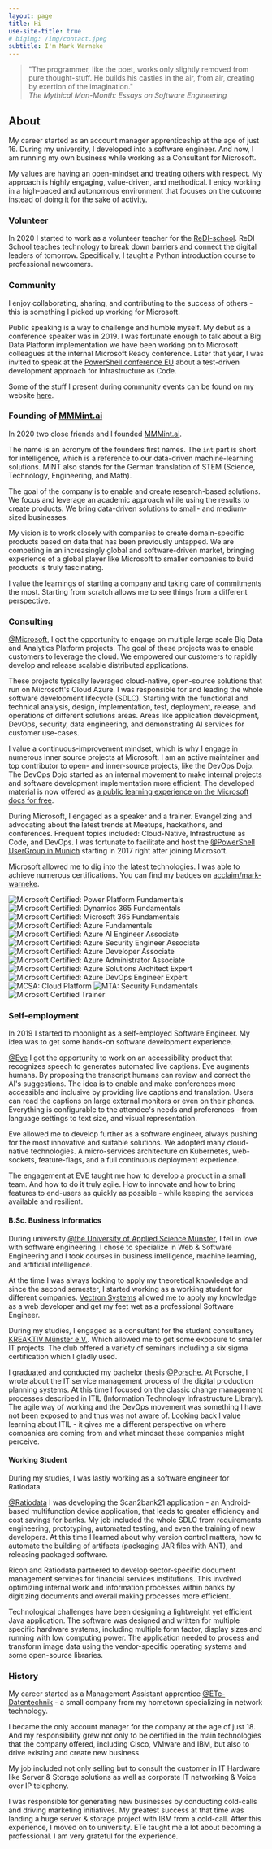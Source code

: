 ```yaml
---
layout: page
title: Hi
use-site-title: true
# bigimg: /img/contact.jpeg
subtitle: I'm Mark Warneke
---
```



> "The programmer, like the poet, works only slightly removed from pure thought-stuff. He builds his castles in the air, from air, creating by exertion of the imagination."  <br />
> _The Mythical Man-Month: Essays on Software Engineering_

## About

My career started as an account manager apprenticeship at the age of just 16. During my university, I developed into a software engineer. And now, I am running my own business while working as a Consultant for Microsoft.

My values are having an open-mindset and treating others with respect. My approach is highly engaging, value-driven, and methodical. I enjoy working in a high-paced and autonomous environment that focuses on the outcome instead of doing it for the sake of activity.

### Volunteer

In 2020 I started to work as a volunteer teacher for the [ReDI-school](https://www.redi-school.org/). ReDI School teaches technology to break down barriers and connect the digital leaders of tomorrow. Specifically, I taught a Python introduction course to professional newcomers.

### Community

I enjoy collaborating, sharing, and contributing to the success of others - this is something I picked up working for Microsoft.

Public speaking is a way to challenge and humble myself. My debut as a conference speaker was in 2019. I was fortunate enough to talk about a Big Data Platform implementation we have been working on to Microsoft colleagues at the internal Microsoft Ready conference. Later that year, I was invited to speak at the [PowerShell conference EU](https://www.youtube.com/watch?v=k33Nini-Dc8&list=PLAFABUrB0mNkbAhsdifsPK5XyBHnj_NSD&index=2&t=16s) about a test-driven development approach for Infrastructure as Code.

Some of the stuff I present during community events can be found on my website [here](/talks.html).

### Founding of [MMMint.ai](https://mmmint.ai)

In 2020 two close friends and I founded [MMMint.ai](https://mmmint.ai).

The name is an acronym of the founders first names. The `int` part is short for intelligence, which is a reference to our data-driven machine-learning solutions. MINT also stands for the German translation of STEM (Science, Technology, Engineering, and Math).

The goal of the company is to enable and create research-based solutions. We focus and leverage an academic approach while using the results to create products.
We bring data-driven solutions to small- and medium-sized businesses.

My vision is to work closely with companies to create domain-specific products based on data that has been previously untapped.
We are competing in an increasingly global and software-driven market, bringing experience of a global player like Microsoft to smaller companies to build products is truly fascinating.

I value the learnings of starting a company and taking care of commitments the most. Starting from scratch allows me to see things from a different perspective.
### Consulting 

[@Microsoft](https://microsoft.com), I got the opportunity to engage on multiple large scale Big Data and Analytics Platform projects. The goal of these projects was to enable customers to leverage the cloud. We empowered our customers to rapidly develop and release scalable distributed applications.

These projects typically leveraged cloud-native, open-source solutions that run on Microsoft's Cloud Azure. I was responsible for and leading the whole software development lifecycle (SDLC). Starting with the functional and technical analysis, design, implementation, test, deployment, release, and operations of different solutions areas. Areas like application development, DevOps, security, data engineering, and demonstrating AI services for customer use-cases.

I value a continuous-improvement mindset, which is why I engage in numerous inner source projects at Microsoft.  I am an active maintainer and top contributor to open- and inner-source projects, like the DevOps Dojo.
The DevOps Dojo started as an internal movement to make internal projects and software development implementation more efficient. The developed material is now offered as [a public learning experience on the Microsoft docs for free](https://docs.microsoft.com/en-us/learn/paths/devops-dojo-white-belt-foundation/).

During Microsoft, I engaged as a speaker and a trainer. Evangelizing and advocating about the latest trends at Meetups, hackathons, and conferences. Frequent topics included: Cloud-Native, Infrastructure as Code, and DevOps. I was fortunate to facilitate and host the [@PowerShell UserGroup in Munich](https://github.com/GPSUG) starting in 2017 right after joining Microsoft.

Microsoft allowed me to dig into the latest technologies. I was able to achieve numerous certifications. You can find my badges on [acclaim/mark-warneke](https://www.youracclaim.com/users/mark-warneke/badges).

![Microsoft Certified: Power Platform Fundamentals](/img/cert/power-platform-fundamentals-600x600.png)
![Microsoft Certified: Dynamics 365 Fundamentals](/img/cert/dynamics365-fundamentals-600x600.png)
![Microsoft Certified: Microsoft 365 Fundamentals](/img/cert/microsoft365-fundamentals-600x600.png)
![Microsoft Certified: Azure Fundamentals](/img/cert/azure-fundamentals-600x600.png)
![Microsoft Certified: Azure AI Engineer Associate](/img/cert/azure-ai-engineer-600x600.png)
![Microsoft Certified: Azure Security Engineer Associate](/img/cert/azure-security-engineer-associate600x600.png)
![Microsoft Certified: Azure Developer Associate](/img/cert/azure-developer-associate-600x600.png)
![Microsoft Certified: Azure Administrator Associate](/img/cert/azure-administrator-associate.png)
![Microsoft Certified: Azure Solutions Architect Expert](/img/cert/azure-solutions-architect-expert-600x600.png)
![Microsoft Certified: Azure DevOps Engineer Expert](/img/cert/azure-devops-engineer-expert-600x600.png)
![MCSA: Cloud Platform](/img/cert/MCSA-Cloud-Platform-2018.png)
![MTA: Security Fundamentals](/img/cert/MTA-Security-Fundamentals-2018.png)
![Microsoft Certified Trainer](/img/cert/Microsoft-Certified-Trainer-2019-2020.png)

### Self-employment

In 2019 I started to moonlight as a self-employed Software Engineer. My idea was to get some hands-on software development experience.

 [@Eve](https://starteve.ai) I got the opportunity to work on an accessibility product that recognizes speech to generates automated live captions. Eve augments humans. By proposing the transcript humans can review and correct the AI's suggestions. The idea is to enable and make conferences more accessible and inclusive by providing live captions and translation. Users can read the captions on large external monitors or even on their phones. Everything is configurable to the attendee's needs and preferences - from language settings to text size, and visual representation.

Eve allowed me to develop further as a software engineer, always pushing for the most innovative and suitable solutions. We adopted many cloud-native technologies. A micro-services architecture on Kubernetes, web-sockets, feature-flags, and a full continuous deployment experience.

The engagement at EVE taught me how to develop a product in a small team. And how to do it truly agile. How to innovate and how to bring features to end-users as quickly as possible - while keeping the services available and resilient.

#### B.Sc. Business Informatics

During university [@the University of Applied Science Münster](https://en.fh-muenster.de), I fell in love with software engineering. I chose to specialize in Web & Software Engineering and I took courses in business intelligence, machine learning,  and artificial intelligence.

At the time I was always looking to apply my theoretical knowledge and since the second semester, I started working as a working student for different companies. [Vectron Systems](https://www.vectron-systems.com/) allowed me to apply my knowledge as a web developer and get my feet wet as a professional Software Engineer.

During my studies, I engaged as a consultant for the student consultancy [KREAKTIV Münster e.V.](https://kreaktiv-muenster.de/). Which allowed me to get some exposure to smaller IT projects. The club offered a variety of seminars including a six sigma certification which I gladly used.

I graduated and conducted my bachelor thesis [@Porsche](https://www.porsche.com/).
At Porsche, I wrote about the IT service management process of the digital production planning systems. At this time I focused on the classic change management processes described in ITIL (Information Technology Infrastructure Library). The agile way of working and the DevOps movement was something I have not been exposed to and thus was not aware of. Looking back I value learning about ITIL - it gives me a different perspective on where companies are coming from and what mindset these companies might perceive.

#### Working Student

During my studies, I was lastly working as a software engineer for Ratiodata.

[@Ratiodata](https://www.ratiodata.de/) I was developing the Scan2bank21 application - an Android-based multifunction device application, that leads to greater efficiency and cost savings for banks.
My job included the whole SDLC from requirements engineering, prototyping, automated testing, and even the training of new developers.
At this time I learned about why version control matters, how to automate the building of artifacts (packaging JAR files with ANT), and releasing packaged software.

Ricoh and Ratiodata partnered to develop sector-specific document management services for financial services institutions. This involved optimizing internal work and information processes within banks by digitizing documents and overall making processes more efficient.

Technological challenges have been designing a lightweight yet efficient Java application. The software was designed and written for multiple specific hardware systems, including multiple form factor, display sizes and running with low computing power.
The application needed to process and transform image data using the vendor-specific operating systems and some open-source libraries.

### History

My career started as a Management Assistant apprentice [@ETe-Datentechnik](http://www.ete-datentechnik.com/) - a small company from my hometown specializing in network technology.

I became the only account manager for the company at the age of just 18. And my responsibility grew not only to be certified in the main technologies that the company offered, including Cisco, VMware and IBM, but also to drive existing and create new business.

My job included not only selling but to consult the customer in IT Hardware like Server & Storage solutions as well as corporate IT networking & Voice over IP telephony.

I was responsible for generating new businesses by conducting cold-calls and driving marketing initiatives. My greatest success at that time was landing a huge server & storage project with IBM from a cold-call. After this experience, I moved on to university. ETe taught me a lot about becoming a professional. I am very grateful for the experience.
